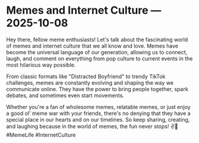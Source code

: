 # Memes and Internet Culture — 2025-10-08

Hey there, fellow meme enthusiasts! Let's talk about the fascinating world of memes and internet culture that we all know and love. Memes have become the universal language of our generation, allowing us to connect, laugh, and comment on everything from pop culture to current events in the most hilarious way possible.

From classic formats like "Distracted Boyfriend" to trendy TikTok challenges, memes are constantly evolving and shaping the way we communicate online. They have the power to bring people together, spark debates, and sometimes even start movements.

Whether you're a fan of wholesome memes, relatable memes, or just enjoy a good ol' meme war with your friends, there's no denying that they have a special place in our hearts and on our timelines. So keep sharing, creating, and laughing because in the world of memes, the fun never stops! ✌️🤣 #MemeLife #InternetCulture
